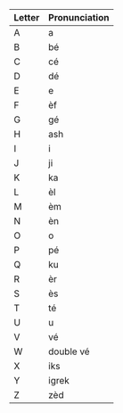 
| Letter | Pronunciation |
|--------|---------------|
| A      | a             |
| B      | bé            |
| C      | cé            |
| D      | dé            |
| E      | e             |
| F      | èf            |
| G      | gé            |
| H      | ash           |
| I      | i             |
| J      | ji            |
| K      | ka            |
| L      | èl            |
| M      | èm            |
| N      | èn            |
| O      | o             |
| P      | pé            |
| Q      | ku            |
| R      | èr            |
| S      | ès            |
| T      | té            |
| U      | u             |
| V      | vé            |
| W      | double vé     |
| X      | iks           |
| Y      | igrek         |
| Z      | zèd           |

